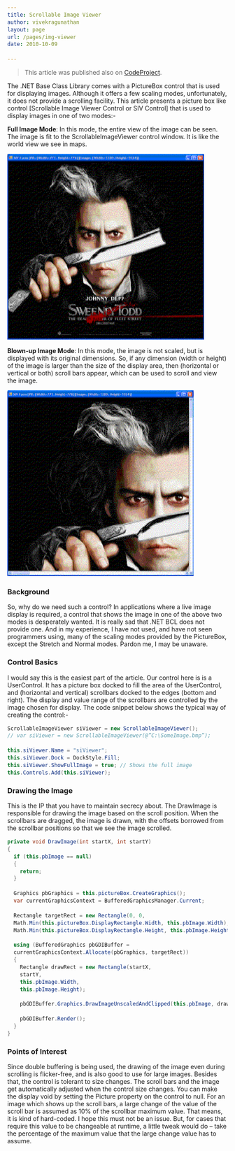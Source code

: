 ```yaml
---
title: Scrollable Image Viewer
author: vivekragunathan
layout: page
url: /pages/img-viewer
date: 2010-10-09

---
```


> This article was published also on [CodeProject](https://www.codeproject.com/Articles/25748/Scrollable-Image-Viewer).

The .NET Base Class Library comes with a PictureBox control that is used for displaying images. Although it offers a few scaling modes, unfortunately, it does not provide a scrolling facility. This article presents a picture box like control [Scrollable Image Viewer Control or SIV Control] that is used to display images in one of two modes:-

**Full Image Mode**: In this mode, the entire view of the image can be seen. The image is fit to the ScrollableImageViewer control window. It is like the world view we see in maps.

![Full Image Mode](siv-jdepp01.gif)

**Blown-up Image Mode**: In this mode, the image is not scaled, but is displayed with its original dimensions. So, if any dimension (width or height) of the image is larger than the size of the display area, then (horizontal or vertical or both) scroll bars appear, which can be used to scroll and view the image.

![Blown-up Image Mode](siv-jdepp02.gif)

### Background

So, why do we need such a control? In applications where a live image display is required, a control that shows the image in one of the above two modes is desperately wanted. It is really sad that .NET BCL does not provide one. And in my experience, I have not used, and have not seen programmers using, many of the scaling modes provided by the PictureBox, except the Stretch and Normal modes. Pardon me, I may be unaware.

### Control Basics

I would say this is the easiest part of the article. Our control here is is a UserControl. It has a picture box docked to fill the area of the UserControl, and (horizontal and vertical) scrollbars docked to the edges (bottom and right). The display and value range of the scrollbars are controlled by the image chosen for display. The code snippet below shows the typical way of creating the control:-

```csharp
ScrollableImageViewer siViewer = new ScrollableImageViewer();
// var siViewer = new ScrollableImageViewer(@”C:\SomeImage.bmp”);
 
this.siViewer.Name = "siViewer";
this.siViewer.Dock = DockStyle.Fill;
this.siViewer.ShowFullImage = true; // Shows the full image
this.Controls.Add(this.siViewer);
```

### Drawing the Image

This is the IP that you have to maintain secrecy about. The DrawImage is responsible for drawing the image based on the scroll position. When the scrollbars are dragged, the image is drawn, with the offsets borrowed from the scrollbar positions so that we see the image scrolled.

```csharp
private void DrawImage(int startX, int startY)
{
  if (this.pbImage == null)
  {
  	return;
  }
 
  Graphics pbGraphics = this.pictureBox.CreateGraphics();
  var currentGraphicsContext = BufferedGraphicsManager.Current;
 
  Rectangle targetRect = new Rectangle(0, 0,
  Math.Min(this.pictureBox.DisplayRectangle.Width, this.pbImage.Width),
  Math.Min(this.pictureBox.DisplayRectangle.Height, this.pbImage.Height));
 
  using (BufferedGraphics pbGDIBuffer =
  currentGraphicsContext.Allocate(pbGraphics, targetRect))
  {
    Rectangle drawRect = new Rectangle(startX,
    startY,
    this.pbImage.Width,
    this.pbImage.Height); 
 
    pbGDIBuffer.Graphics.DrawImageUnscaledAndClipped(this.pbImage, drawRect);
 
    pbGDIBuffer.Render();
  }
}
```

### Points of Interest

Since double buffering is being used, the drawing of the image even during scrolling is flicker-free, and is also good to use for large images. Besides that, the control is tolerant to size changes. The scroll bars and the image get automatically adjusted when the control size changes. You can make the display void by setting the Picture property on the control to null. For an image which shows up the scroll bars, a large change of the value of the scroll bar is assumed as 10% of the scrollbar maximum value. That means, it is kind of hard-coded. I hope this must not be an issue. But, for cases that require this value to be changeable at runtime, a little tweak would do – take the percentage of the maximum value that the large change value has to assume.